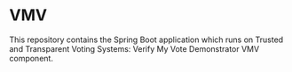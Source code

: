 # VMV
This repository contains the Spring Boot application which runs on Trusted and Transparent Voting Systems: Verify My Vote Demonstrator VMV component.

